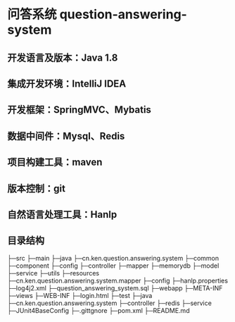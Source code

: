 # 问答系统 question-answering-system

## 开发语言及版本：Java 1.8
## 集成开发环境：IntelliJ IDEA
## 开发框架：SpringMVC、Mybatis
## 数据中间件：Mysql、Redis
## 项目构建工具：maven
## 版本控制：git
## 自然语言处理工具：Hanlp

## 目录结构

├─src
    ├─main
        ├─java
            ├─cn.ken.question.answering.system
                ├─common
                ├─component
                ├─config
                ├─controller
                ├─mapper
                ├─memorydb
                ├─model
                ├─service
                ├─utils
        ├─resources
            ├─cn.ken.question.answering.system.mapper
            ├─config
            ├─hanlp.properties
            ├─log4j2.xml
            ├─question_answering_system.sql
        ├─webapp
            ├─META-INF
            ├─views
            ├─WEB-INF
            ├─login.html
    ├─test
        ├─java
            ├─cn.ken.question.answering.system
                ├─controller
                ├─redis
                ├─service
                ├─JUnit4BaseConfig
    ├─.gittgnore
    ├─pom.xml
    ├─README.md
